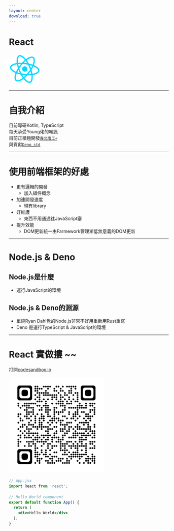 ```yaml
---
layout: center
download: true
---
```


# React

<img id="react-logo" src="/react-logo.png" />


<style>
@keyframes react {
  to {
    transform: rotate(0deg);
  }
  from {
    transform: rotate(180deg);
  }
}
#react-logo {
  width: 100px;
  animation: react linear 3s infinite;
}
</style>

---

# 自我介紹

目前專研Kotlin, TypeScript\
每天承受Young佬的嘲諷\
目前正積極開發[`靠北南工+`](https://github.com/NTIHS-FK)\
與貢獻[`Deno_std`](https://github.com/xiaoxigua-1/deno_std)

---

# 使用前端框架的好處
- 更有邏輯的開發
  - 加入組件概念
- 加速開發速度
  - 現有library
- 好維護
  - 東西不用通通往JavaScript塞
- 提升效能
  - DOM更新統一由Farmework管理漸低無意義的DOM更新


---

# Node.js & Deno

## Node.js是什麼
- 運行JavaScript的環境

## Node.js & Deno的淵源
- 單純Ryan Dahl覺的Node.js非常不好用重新用Rust重寫
- Deno 是運行TypeScript & JavaScript的環境

---

# React 實做摟 ~~

打開[codesandbox.io](https://codesandbox.io/)

<img id="qrcode" src="/qrcode_codesandbox.io.png" />

<style>
#qrcode {
  width: 300px;
}
</style>


```jsx
// App.jsx
import React from 'react';

// Hello World component
export default function App() {
  return (
    <div>Hello World</div>
  );
}
```